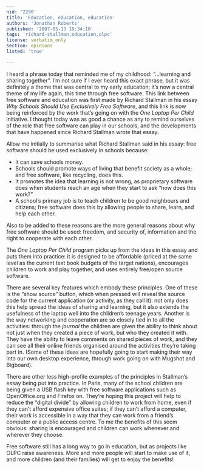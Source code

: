 ```yaml
---
nid: '2290'
title: 'Education, education, education'
authors: 'Jonathan Roberts'
published: '2007-05-13 18:34:10'
tags: 'richard-stallman,education,olpc'
license: verbatim_only
section: opinions
listed: 'true'

---
```

I heard a phrase today that reminded me of my childhood: “...learning and sharing together”. I’m not sure if I ever heard this exact phrase, but it was definitely a theme that was central to my early education; it’s now a central theme of my life again, this time through free software. This link between free software and education was first made by Richard Stallman in his essay _Why Schools Should Use Exclusively Free Software_, and this link is now being reinforced by the work that’s going on with the _One Laptop Per Child_ initiative. I thought today was as good a chance as any to remind ourselves of the role that free software can play in our schools, and the developments that have happened since Richard Stallman wrote that essay. 

Allow me initially to summarise what Richard Stallman said in his essay: free software should be used exclusively in schools because: 


* It can save schools money.
* Schools should promote ways of living that benefit society as a whole; and free software, like recycling, does this.
* It promotes the idea that learning is not wrong, as proprietary software does when students reach an age when they start to ask “how does this work?”
* A school’s primary job is to teach children to be good neighbours and citizens; free software does this by allowing people to share, learn, and help each other.

Also to be added to these reasons are the more general reasons about why free software should be used: freedom, and security of, information and the right to cooperate with each other. 

The _One Laptop Per Child_ program picks up from the ideas in this essay and puts them into practice: it is designed to be affordable (priced at the same level as the current text book budgets of the target nations), encourages children to work and play together, and uses entirely free/open source software.

There are several key features which embody these principles. One of these is the “show source” button, which when pressed will reveal the source code for the current application (or activity, as they call it): not only does this help spread the ideas of sharing and learning, but it also extends the usefulness of the laptop well into the children’s teenage years. Another is the way networking and cooperation are so closely tied in to all the activities: through the _journal_ the children are given the ability to think about not just when they created a piece of work, but who they created it with. They have the ability to leave comments on shared pieces of work, and they can see all their online friends organised around the activities they’re taking part in. (Some of these ideas are hopefully going to start making their way into our own desktop experience, through work going on with Mugshot and Bigboard). 

There are other less high-profile examples of the principles in Stallman’s essay being put into practice. In Paris, many of the school children are being given a USB flash key with free software applications such as OpenOffice.org and Firefox on. They’re hoping this project will help to reduce the “digital divide” by allowing children to work from home, even if they can’t afford expensive office suites; if they can’t afford a computer, their work is accessible in a way that they can work from a friend’s computer or a public access centre. To me the benefits of this seem obvious: sharing is encouraged and children can work whenever and wherever they choose. 

Free software still has a long way to go in education, but as projects like OLPC raise awareness. More and more people will start to make use of it, and more children (and their families) will get to enjoy the benefits!  

